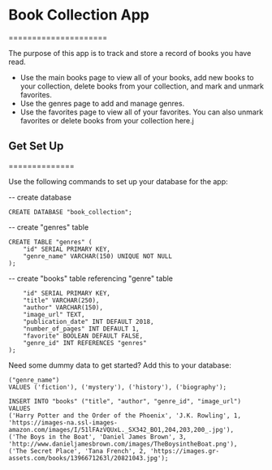 # Book Collection App
=====================

The purpose of this app is to track and store a record of books you have read.

* Use the main books page to view all of your books, add new books to your collection, delete books from your collection, and mark and unmark favorites.
* Use the genres page to add and manage genres.
* Use the favorites page to view all of your favorites. You can also unmark favorites or delete books from your collection here.j

## Get Set Up
==============

Use the following commands to set up your database for the app:

-- create database
```
CREATE DATABASE "book_collection";
```

-- create "genres" table
```
CREATE TABLE "genres" (
	"id" SERIAL PRIMARY KEY,
	"genre_name" VARCHAR(150) UNIQUE NOT NULL
);
```

-- create "books" table referencing "genre" table
```CREATE TABLE "books" (
	"id" SERIAL PRIMARY KEY,
	"title" VARCHAR(250),
	"author" VARCHAR(150),
	"image_url" TEXT,
	"publication_date" INT DEFAULT 2018,
	"number_of_pages" INT DEFAULT 1,
	"favorite" BOOLEAN DEFAULT FALSE,
	"genre_id" INT REFERENCES "genres"
);
```

Need some dummy data to get started?
Add this to your database:
```INSERT INTO "genres"
("genre_name")
VALUES ('fiction'), ('mystery'), ('history'), ('biography');
```

```
INSERT INTO "books" ("title", "author", "genre_id", "image_url")
VALUES
('Harry Potter and the Order of the Phoenix', 'J.K. Rowling', 1, 'https://images-na.ssl-images-amazon.com/images/I/51lFAzVQUxL._SX342_BO1,204,203,200_.jpg'),
('The Boys in the Boat', 'Daniel James Brown', 3, 'http://www.danieljamesbrown.com/images/TheBoysintheBoat.png'),
('The Secret Place', 'Tana French', 2, 'https://images.gr-assets.com/books/1396671263l/20821043.jpg');
```